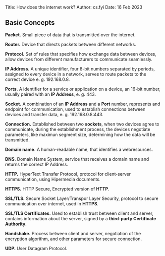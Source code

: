 Title: How does the internet work?
Author: cs.fyi
Date: 16 Feb 2023

## Basic Concepts

**Packet.** 
Small piece of data that is transmitted over the internet.

**Router.** 
Device that directs packets between different networks.

**Protocol.**
Set of rules that specifies how exchange data between devices,
allow devices from different manufacturers to communicate seamlessly.

**IP Address.** 
A unique identifier, 
four 8-bit numbers separated by periods, 
assigned to every device in a network,
serves to route packets to the correct device
e. g. 192.168.0.8.

**Ports.**
A identifier for a service or application on a device,
an 16-bit number,
usually paired with an **IP Address**,
e. g. 443.

**Socket.**
A combination of an **IP Address** and a **Port** number,
represents and endpoint for communication,
used to establish connections between devices and transfer data,
e. g. 192.168.0.8:443.

**Connection.**
Established between two **sockets**,
when two devices agree to communicate,
during the establishment process,
the devices negotiate parameters,
like maximun segment size,
determining how the data will be transmitted.

**Domain name.**
A human-readable name,
that identifies a webresources.

**DNS.**
Domain Name System,
service that receives a domain name and returns the correct IP Address.

**HTTP.**
HyperText Transfer Protocol,
protocol for client-server communication, 
using Hipermedia documents.

**HTTPS.**
HTTP Secure,
Encrypted version of **HTTP**.

**SSL/TLS.**
Secure Socket Layer/Transpor Layer Security,
protocol to secure communication over internet,
used in **HTTPS**.

**SSL/TLS Certificates.**
Used to  establish trust between client and server,
contains information about the server,
signed by a **third-party Certificate Authority**.

**Handshake.**
Process between client and server,
negotiation of the encryption algorithm,
and other parameters for secure connection.

**UDP.**
User Datagram Protocol.